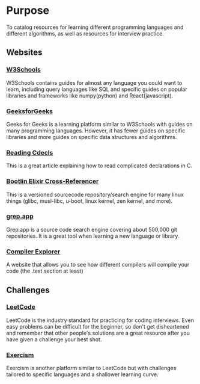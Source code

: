 # Purpose
To catalog resources for learning different programming languages and different algorithms, as well as resources for interview practice.

## Websites
### [W3Schools](https://www.w3schools.com/)
W3Schools contains guides for almost any language you could want to learn, including query languages like SQL and specific guides on popular libraries and frameworks like numpy(python) and React(javascript).

### [GeeksforGeeks](https://www.geeksforgeeks.org/)
Geeks for Geeks is a learning platform similar to W3Schools with guides on many programming languages. However, it has fewer guides on specific libraries and more guides on specific data structures and algorithms.

### [Reading Cdecls](http://www.unixwiz.net/techtips/reading-cdecl.html)
This is a great article explaining how to read complicated declarations in C.

### [Bootlin Elixir Cross-Referencer](https://elixir.bootlin.com)
This is a versioned sourcecode repository/search engine for many linux things (glibc, musl-libc, u-boot, linux kernel, zen kernel, and more).

### [grep.app](https://grep.app/)
Grep.app is a source code search engine covering about 500,000 git repositories. It is a great tool when learning a new language or library.

### [Compiler Explorer](https://godbolt.org/)
A website that allows you to see how different compilers will compile your code (the .text section at least)

## Challenges
### [LeetCode](https://leetcode.com/)
LeetCode is the industry standard for practicing for coding interviews. Even easy problems can be difficult for the beginner, so don't get disheartened and remember that other people's solutions are a great resource after you have given a challenge your best shot.

### [Exercism](https://exercism.org/)
Exercism is another platform similar to LeetCode but with challenges tailored to specific languages and a shallower learning curve.

